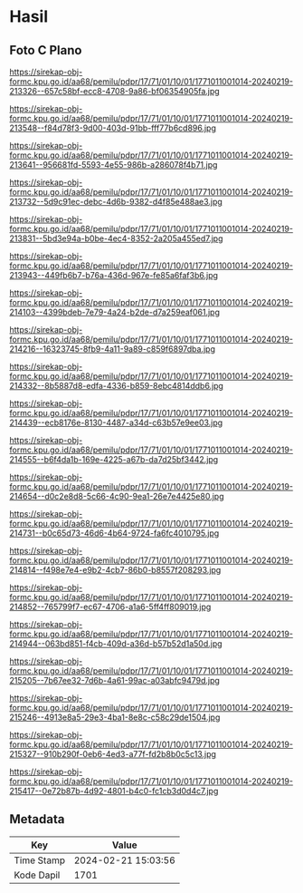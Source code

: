 # Hasil

## Foto C Plano

https://sirekap-obj-formc.kpu.go.id/aa68/pemilu/pdpr/17/71/01/10/01/1771011001014-20240219-213326--657c58bf-ecc8-4708-9a86-bf06354905fa.jpg

https://sirekap-obj-formc.kpu.go.id/aa68/pemilu/pdpr/17/71/01/10/01/1771011001014-20240219-213548--f84d78f3-9d00-403d-91bb-fff77b6cd896.jpg

https://sirekap-obj-formc.kpu.go.id/aa68/pemilu/pdpr/17/71/01/10/01/1771011001014-20240219-213641--956681fd-5593-4e55-986b-a286078f4b71.jpg

https://sirekap-obj-formc.kpu.go.id/aa68/pemilu/pdpr/17/71/01/10/01/1771011001014-20240219-213732--5d9c91ec-debc-4d6b-9382-d4f85e488ae3.jpg

https://sirekap-obj-formc.kpu.go.id/aa68/pemilu/pdpr/17/71/01/10/01/1771011001014-20240219-213831--5bd3e94a-b0be-4ec4-8352-2a205a455ed7.jpg

https://sirekap-obj-formc.kpu.go.id/aa68/pemilu/pdpr/17/71/01/10/01/1771011001014-20240219-213943--449fb6b7-b76a-436d-967e-fe85a6faf3b6.jpg

https://sirekap-obj-formc.kpu.go.id/aa68/pemilu/pdpr/17/71/01/10/01/1771011001014-20240219-214103--4399bdeb-7e79-4a24-b2de-d7a259eaf061.jpg

https://sirekap-obj-formc.kpu.go.id/aa68/pemilu/pdpr/17/71/01/10/01/1771011001014-20240219-214216--16323745-8fb9-4a11-9a89-c859f6897dba.jpg

https://sirekap-obj-formc.kpu.go.id/aa68/pemilu/pdpr/17/71/01/10/01/1771011001014-20240219-214332--8b5887d8-edfa-4336-b859-8ebc4814ddb6.jpg

https://sirekap-obj-formc.kpu.go.id/aa68/pemilu/pdpr/17/71/01/10/01/1771011001014-20240219-214439--ecb8176e-8130-4487-a34d-c63b57e9ee03.jpg

https://sirekap-obj-formc.kpu.go.id/aa68/pemilu/pdpr/17/71/01/10/01/1771011001014-20240219-214555--b6f4da1b-169e-4225-a67b-da7d25bf3442.jpg

https://sirekap-obj-formc.kpu.go.id/aa68/pemilu/pdpr/17/71/01/10/01/1771011001014-20240219-214654--d0c2e8d8-5c66-4c90-9ea1-26e7e4425e80.jpg

https://sirekap-obj-formc.kpu.go.id/aa68/pemilu/pdpr/17/71/01/10/01/1771011001014-20240219-214731--b0c65d73-46d6-4b64-9724-fa6fc4010795.jpg

https://sirekap-obj-formc.kpu.go.id/aa68/pemilu/pdpr/17/71/01/10/01/1771011001014-20240219-214814--f498e7e4-e9b2-4cb7-86b0-b8557f208293.jpg

https://sirekap-obj-formc.kpu.go.id/aa68/pemilu/pdpr/17/71/01/10/01/1771011001014-20240219-214852--765799f7-ec67-4706-a1a6-5ff4ff809019.jpg

https://sirekap-obj-formc.kpu.go.id/aa68/pemilu/pdpr/17/71/01/10/01/1771011001014-20240219-214944--063bd851-f4cb-409d-a36d-b57b52d1a50d.jpg

https://sirekap-obj-formc.kpu.go.id/aa68/pemilu/pdpr/17/71/01/10/01/1771011001014-20240219-215205--7b67ee32-7d6b-4a61-99ac-a03abfc9479d.jpg

https://sirekap-obj-formc.kpu.go.id/aa68/pemilu/pdpr/17/71/01/10/01/1771011001014-20240219-215246--4913e8a5-29e3-4ba1-8e8c-c58c29de1504.jpg

https://sirekap-obj-formc.kpu.go.id/aa68/pemilu/pdpr/17/71/01/10/01/1771011001014-20240219-215327--910b290f-0eb6-4ed3-a77f-fd2b8b0c5c13.jpg

https://sirekap-obj-formc.kpu.go.id/aa68/pemilu/pdpr/17/71/01/10/01/1771011001014-20240219-215417--0e72b87b-4d92-4801-b4c0-fc1cb3d0d4c7.jpg


## Metadata

| Key        | Value               |
| ---------- | ------------------- |
| Time Stamp | 2024-02-21 15:03:56 |
| Kode Dapil | 1701                |




